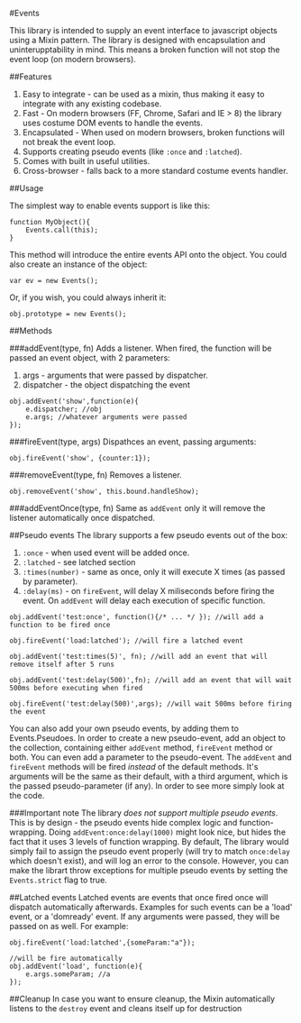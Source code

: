 #Events


This library is intended to supply an event interface to javascript objects using a Mixin pattern.
The library is designed with encapsulation and uninterupptability in mind. This means a broken function will not stop
the event loop (on modern browsers).


##Features
  1. Easy to integrate - can be used as a mixin, thus making it easy to integrate with any existing codebase.
  2. Fast - On modern browsers (FF, Chrome, Safari and IE > 8) the library uses costume DOM events to handle the events.
  3. Encapsulated - When used on modern browsers, broken functions will not break the event loop.
  4. Supports creating pseudo events (like `:once` and `:latched`).
  5. Comes with built in useful utilities.
  6. Cross-browser - falls back to a more standard costume events handler.

##Usage

The simplest way to enable events support is like this:


    function MyObject(){
        Events.call(this);
    }


This method will introduce the entire events API onto the object.
You could also create an instance of the object:


    var ev = new Events();


Or, if you wish, you could always inherit it:


    obj.prototype = new Events();


##Methods

###addEvent(type, fn)
Adds a listener. When fired, the function will be passed an event object, with 2 parameters:
  1. args - arguments that were passed by dispatcher.
  2. dispatcher - the object dispatching the event


    obj.addEvent('show',function(e){
        e.dispatcher; //obj
        e.args; //whatever arguments were passed
    });


###fireEvent(type, args)
Dispathces an event, passing arguments:

    obj.fireEvent('show', {counter:1});

###removeEvent(type, fn)
Removes a listener.

    obj.removeEvent('show', this.bound.handleShow);

###addEventOnce(type, fn)
Same as `addEvent` only it will remove the listener automatically once dispatched.

##Pseudo events
The library supports a few pseudo events out of the box:

  1. `:once` - when used event will be added once.
  2. `:latched` - see latched section
  3. `:times(number)` - same as once, only it will execute X times (as passed by parameter).
  4. `:delay(ms)` - on `fireEvent`, will delay X miliseconds before firing the event. On `addEvent` will delay each execution of specific function.


    obj.addEvent('test:once', function(){/* ... */ }); //will add a function to be fired once

    obj.fireEvent('load:latched'); //will fire a latched event

    obj.addEvent('test:times(5)', fn); //will add an event that will remove itself after 5 runs

    obj.addEvent('test:delay(500)',fn); //will add an event that will wait 500ms before executing when fired

    obj.fireEvent('test:delay(500)',args); //will wait 500ms before firing the event


You can also add your own pseudo events, by adding them to Events.Pseudoes.
In order to create a new pseudo-event, add an object to the collection, containing either `addEvent` method, `fireEvent` method or both.
You can even add a parameter to the pseudo-event.
The `addEvent` and `fireEvent` methods will be fired *instead* of the default methods. It's arguments will be the same as their default, with a third argument, which is the passed pseudo-parameter (if any).
In order to see more simply look at the code.


###Important note
The library *does not support multiple pseudo events*. This is by design - the pseudo events hide complex logic and function-wrapping.
Doing `addEvent:once:delay(1000)` might look nice, but hides the fact that it uses 3 levels of function wrapping.
By default, The library would simply fail to assign the pseudo event properly (will try to match `once:delay` which doesn't exist), and will log an error to the console.
However, you can make the librart throw exceptions for multiple pseudo events by setting the `Events.strict` flag to true.

##Latched events
Latched events are events that once fired once will dispatch automatically afterwards. Examples for such events can be
a 'load' event, or a 'domready' event. If any arguments were passed, they will be passed on as well. For example:

    obj.fireEvent('load:latched',{someParam:"a"});

    //will be fire automatically
    obj.addEvent('load', function(e){
        e.args.someParam; //a
    });


##Cleanup
In case you want to ensure cleanup, the Mixin automatically listens to the `destroy` event and cleans itself up for destruction
